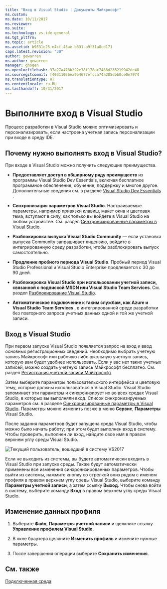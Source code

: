 ```yaml
---
title: "Вход в Visual Studio | Документы Майкрософт"
ms.custom: 
ms.date: 10/11/2017
ms.reviewer: 
ms.suite: 
ms.technology: vs-ide-general
ms.tgt_pltfrm: 
ms.topic: article
ms.assetid: b9531c25-e4cf-43ae-b331-a9f31a8cd171
caps.latest.revision: "30"
author: gewarren
ms.author: gewarren
manager: ghogen
ms.openlocfilehash: 37a27a478b292e78f178ac7488d235219942de48
ms.sourcegitcommit: f40311056ea0b4677efcca74a285dbb0ce0e7974
ms.translationtype: HT
ms.contentlocale: ru-RU
ms.lasthandoff: 10/31/2017
---
```

# <a name="sign-in-to-visual-studio"></a>Выполните вход в Visual Studio
Процесс разработки в Visual Studio можно оптимизировать и персонализировать, если настроена учетная запись персонализации при входе в среду IDE.  

## <a name="why-should-i-sign-in-to-visual-studio"></a>Почему нужно выполнять вход в Visual Studio?  
 При входе в Visual Studio можно получить следующие преимущества.  

-   **Предоставляет доступ в обширному ряду преимуществ** из программы Visual Studio Dev Essentials, включая бесплатное программное обеспечение, обучение, поддержку и многое другое. Дополнительные сведения см. в разделе [Visual Studio Dev Essentials](http://aka.ms/vsdevhelp) .  

-   **Синхронизация параметров Visual Studio**. Настраиваемые параметры, например привязки клавиш, макет окна и цветовая тема, вступают в силу, как только вы войдете в Visual Studio на любом устройстве. См. раздел [Синхронизированные параметры в Visual Studio](../ide/synchronized-settings-in-visual-studio.md).  

-   **Разблокировка выпуска Visual Studio Community** — если установка выпуска Community запрашивает лицензию, войдите в интегрированную среду разработки, чтобы разблокировать выпуск самостоятельно.  

-   **Продление пробного периода Visual Studio**. Пробный период Visual Studio Professional и Visual Studio Enterprise продлевается с 30 до 90 дней.  

-   **Разблокировка Visual Studio при использовании учетной записи, связанной с подпиской MSDN или Visual Studio Team Services**. См. раздел [Разблокирование Visual Studio](../ide/how-to-unlock-visual-studio.md).  

-   **Автоматическое подключение к таким службам, как Azure и Visual Studio Team Services** , в интегрированной среде разработки без повторного запроса учетных данных одной и той же учетной записи.  

## <a name="how-to-sign-in-to-visual-studio"></a>Вход в Visual Studio  
 При первом запуске Visual Studio появляется запрос на вход и ввод основных регистрационных сведений. Необходимо выбрать учетную запись Майкрософт или рабочую либо школьную учетную запись, которую вам будет удобнее использовать. Если у вас нет таких учетных записей, можно создать учетную запись Майкрософт бесплатно. См. раздел [Регистрация учетной записи Майкрософт](http://windows.microsoft.com/windows-live/sign-up-create-account-how)  

 Затем выберите параметры пользовательского интерфейса и цветовую тему, которые должны использоваться в Visual Studio. Visual Studio запоминает эти параметры и синхронизирует их во всех средах Visual Studio, в которых вы выполняли вход. Список синхронизируемых параметров см. в разделе [Синхронизированные параметры в Visual Studio](../ide/synchronized-settings-in-visual-studio.md). Параметры можно изменить позже в меню **Сервис**, **Параметры** Visual Studio.  

 После задания параметров будет запущена среда Visual Studio, чтобы можно было начать работу; при этом будет выполнен вход в систему. Чтобы проверить, выполнен ли вход, найдите свое имя в правом верхнем углу среды Visual Studio.  

 ![Текущий пользователь, вошедший в систему VS2017](../ide/media/vs2017_username.png)

 Если не выходить из системы, вы будете автоматически входить в Visual Studio при запуске среды. Также будут автоматически применены все изменения синхронизированных параметров. Чтобы выйти из системы, нажмите кнопку со стрелкой вниз рядом с именем профиля в правом верхнем углу среды Visual Studio, выберите команду **Параметры учетной записи**, а затем ссылку **Выход**. Чтобы снова войти в систему, выберите команду **Вход** в правом верхнем углу среды Visual Studio.  

## <a name="to-change-your-profile-information"></a>Изменение данных профиля  
 
1.  Выберите **Файл**, **Параметры учетной записи** и щелкните ссылку **Управление профилем Visual Studio**.  

1.  В окне браузера щелкните **Изменить профиль** и измените нужные параметры.  

1.  После завершения операции выберите **Сохранить изменения**.  

## <a name="see-also"></a>См. также  
[Подключенная среда](../ide/connected-environment.md)  
